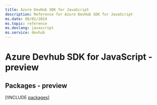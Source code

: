 ```yaml
---
title: Azure DevHub SDK for JavaScript
description: Reference for Azure DevHub SDK for JavaScript
ms.date: 08/01/2024
ms.topic: reference
ms.devlang: javascript
ms.service: devhub
---
```

# Azure Devhub SDK for JavaScript - preview
## Packages - preview
[!INCLUDE [packages](devhub-index.md)]